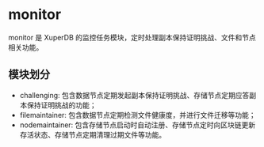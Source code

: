 # monitor

monitor 是 XuperDB 的监控任务模块，定时处理副本保持证明挑战、文件和节点相关功能。

## 模块划分
- challenging: 包含数据节点定期发起副本保持证明挑战、存储节点定期应答副本保持证明挑战的功能；
- filemaintainer: 包含数据节点定期检测文件健康度，并进行文件迁移等功能；
- nodemaintainer: 包含存储节点启动时自动注册、存储节点定时向区块链更新存活状态、存储节点定期清理过期文件等功能。
